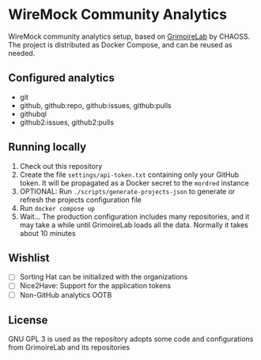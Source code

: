 # WireMock Community Analytics

WireMock community analytics setup, based on [GrimoireLab](https://chaoss.github.io/grimoirelab/)
by CHAOSS.
The project is distributed as Docker Compose, and can be reused as needed.

## Configured analytics

- git
- github, github:repo, github:issues, github:pulls
- githubql
- github2:issues, github2:pulls

## Running locally

1. Check out this repository
2. Create the file `settings/api-token.txt` containing only your GitHub token.
   It will be propagated as a Docker secret to the `mordred` instance
3. OPTIONAL: Run `./scripts/generate-projects-json` to generate or refresh the projects configuration file
4. Run `docker compose up`
5. Wait...
   The production configuration includes many repositories,
   and it may take a while until GrimoireLab loads all the data.
   Normally it takes about 10 minutes

## Wishlist

- [ ] Sorting Hat can be initialized with the organizations
- [ ] Nice2Have: Support for the application tokens
- [ ] Non-GitHub analytics OOTB

## License

GNU GPL 3 is used as the repository adopts some code and configurations from
GrimoireLab and its repositories
